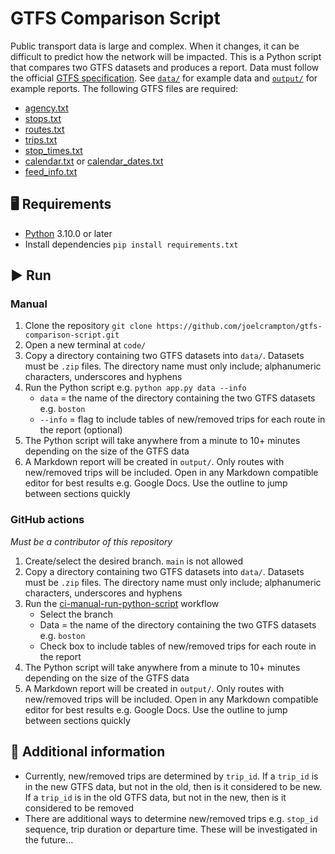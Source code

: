 # GTFS Comparison Script
Public transport data is large and complex. When it changes, it can be difficult to predict how the network will be impacted. This is a Python script that compares two GTFS datasets and produces a report. Data must follow the official [GTFS specification](https://gtfs.org/documentation/schedule/reference/). See [`data/`](https://github.com/joelcrampton/gtfs-comparison-script/tree/main/data) for example data and [`output/`](https://github.com/joelcrampton/gtfs-comparison-script/tree/main/output) for example reports. The following GTFS files are required:
- [agency.txt](https://gtfs.org/documentation/schedule/reference/#agencytxt)
- [stops.txt](https://gtfs.org/documentation/schedule/reference/#stopstxt)
- [routes.txt](https://gtfs.org/documentation/schedule/reference/#routestxt)
- [trips.txt](https://gtfs.org/documentation/schedule/reference/#tripstxt)
- [stop_times.txt](https://gtfs.org/documentation/schedule/reference/#stop_timestxt)
- [calendar.txt](https://gtfs.org/documentation/schedule/reference/#calendartxt) or [calendar_dates.txt](https://gtfs.org/documentation/schedule/reference/#calendar_datestxt)
- [feed_info.txt](https://gtfs.org/documentation/schedule/reference/#feed_infotxt)

## 🖥 Requirements
- [Python](https://www.python.org/downloads/) 3.10.0 or later
- Install dependencies `pip install requirements.txt`

## ▶️ Run
### Manual
1. Clone the repository `git clone https://github.com/joelcrampton/gtfs-comparison-script.git`
2. Open a new terminal at `code/`
3. Copy a directory containing two GTFS datasets into `data/`. Datasets must be `.zip` files. The directory name must only include; alphanumeric characters, underscores and hyphens
4. Run the Python script e.g. `python app.py data --info`
    - `data` = the name of the directory containing the two GTFS datasets e.g. `boston`
    - `--info` = flag to include tables of new/removed trips for each route in the report (optional)
5. The Python script will take anywhere from a minute to 10+ minutes depending on the size of the GTFS data
6. A Markdown report will be created in `output/`. Only routes with new/removed trips will be included. Open in any Markdown compatible editor for best results e.g. Google Docs. Use the outline to jump between sections quickly
### GitHub actions
_Must be a contributor of this repository_
1. Create/select the desired branch. `main` is not allowed
2. Copy a directory containing two GTFS datasets into `data/`. Datasets must be `.zip` files. The directory name must only include; alphanumeric characters, underscores and hyphens
3. Run the [ci-manual-run-python-script](https://github.com/joelcrampton/gtfs-comparison-script/actions/workflows/ci-manual-run-python-script.yaml) workflow
    - Select the branch
    - Data = the name of the directory containing the two GTFS datasets e.g. `boston`
    - Check box to include tables of new/removed trips for each route in the report
4. The Python script will take anywhere from a minute to 10+ minutes depending on the size of the GTFS data
5. A Markdown report will be created in `output/`. Only routes with new/removed trips will be included. Open in any Markdown compatible editor for best results e.g. Google Docs. Use the outline to jump between sections quickly

## 📌 Additional information
- Currently, new/removed trips are determined by `trip_id`. If a `trip_id` is in the new GTFS data, but not in the old, then is it considered to be new. If a `trip_id` is in the old GTFS data, but not in the new, then is it considered to be removed
- There are additional ways to determine new/removed trips e.g. `stop_id` sequence, trip duration or departure time. These will be investigated in the future...
